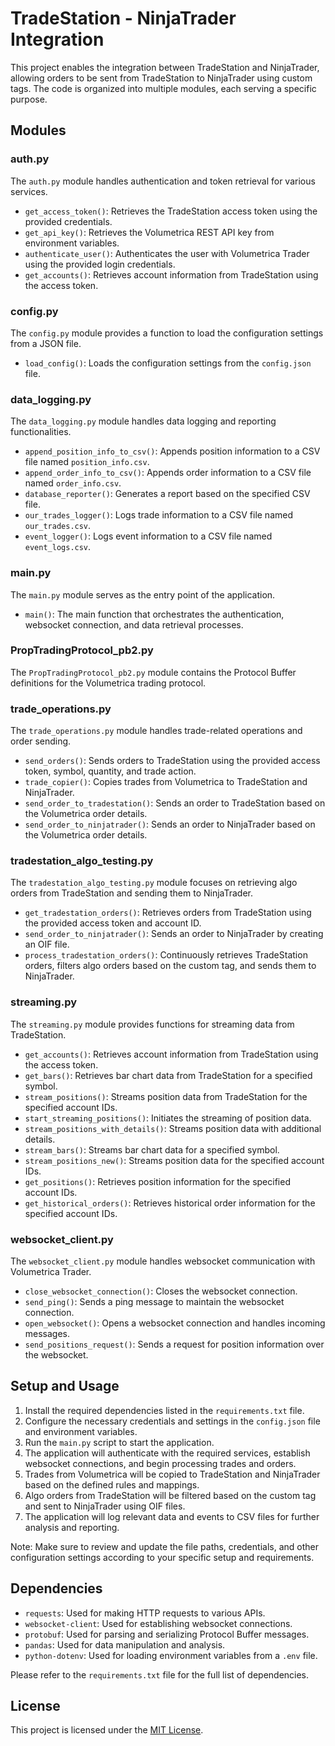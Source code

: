 # TradeStation - NinjaTrader Integration

This project enables the integration between TradeStation and NinjaTrader, allowing orders to be sent from TradeStation to NinjaTrader using custom tags. The code is organized into multiple modules, each serving a specific purpose.

## Modules

### auth.py

The `auth.py` module handles authentication and token retrieval for various services.

- `get_access_token()`: Retrieves the TradeStation access token using the provided credentials.
- `get_api_key()`: Retrieves the Volumetrica REST API key from environment variables.
- `authenticate_user()`: Authenticates the user with Volumetrica Trader using the provided login credentials.
- `get_accounts()`: Retrieves account information from TradeStation using the access token.

### config.py

The `config.py` module provides a function to load the configuration settings from a JSON file.

- `load_config()`: Loads the configuration settings from the `config.json` file.

### data_logging.py

The `data_logging.py` module handles data logging and reporting functionalities.

- `append_position_info_to_csv()`: Appends position information to a CSV file named `position_info.csv`.
- `append_order_info_to_csv()`: Appends order information to a CSV file named `order_info.csv`.
- `database_reporter()`: Generates a report based on the specified CSV file.
- `our_trades_logger()`: Logs trade information to a CSV file named `our_trades.csv`.
- `event_logger()`: Logs event information to a CSV file named `event_logs.csv`.

### main.py

The `main.py` module serves as the entry point of the application.

- `main()`: The main function that orchestrates the authentication, websocket connection, and data retrieval processes.

### PropTradingProtocol_pb2.py

The `PropTradingProtocol_pb2.py` module contains the Protocol Buffer definitions for the Volumetrica trading protocol.

### trade_operations.py

The `trade_operations.py` module handles trade-related operations and order sending.

- `send_orders()`: Sends orders to TradeStation using the provided access token, symbol, quantity, and trade action.
- `trade_copier()`: Copies trades from Volumetrica to TradeStation and NinjaTrader.
- `send_order_to_tradestation()`: Sends an order to TradeStation based on the Volumetrica order details.
- `send_order_to_ninjatrader()`: Sends an order to NinjaTrader based on the Volumetrica order details.

### tradestation_algo_testing.py

The `tradestation_algo_testing.py` module focuses on retrieving algo orders from TradeStation and sending them to NinjaTrader.

- `get_tradestation_orders()`: Retrieves orders from TradeStation using the provided access token and account ID.
- `send_order_to_ninjatrader()`: Sends an order to NinjaTrader by creating an OIF file.
- `process_tradestation_orders()`: Continuously retrieves TradeStation orders, filters algo orders based on the custom tag, and sends them to NinjaTrader.

### streaming.py

The `streaming.py` module provides functions for streaming data from TradeStation.

- `get_accounts()`: Retrieves account information from TradeStation using the access token.
- `get_bars()`: Retrieves bar chart data from TradeStation for a specified symbol.
- `stream_positions()`: Streams position data from TradeStation for the specified account IDs.
- `start_streaming_positions()`: Initiates the streaming of position data.
- `stream_positions_with_details()`: Streams position data with additional details.
- `stream_bars()`: Streams bar chart data for a specified symbol.
- `stream_positions_new()`: Streams position data for the specified account IDs.
- `get_positions()`: Retrieves position information for the specified account IDs.
- `get_historical_orders()`: Retrieves historical order information for the specified account IDs.

### websocket_client.py

The `websocket_client.py` module handles websocket communication with Volumetrica Trader.

- `close_websocket_connection()`: Closes the websocket connection.
- `send_ping()`: Sends a ping message to maintain the websocket connection.
- `open_websocket()`: Opens a websocket connection and handles incoming messages.
- `send_positions_request()`: Sends a request for position information over the websocket.

## Setup and Usage

1. Install the required dependencies listed in the `requirements.txt` file.
2. Configure the necessary credentials and settings in the `config.json` file and environment variables.
3. Run the `main.py` script to start the application.
4. The application will authenticate with the required services, establish websocket connections, and begin processing trades and orders.
5. Trades from Volumetrica will be copied to TradeStation and NinjaTrader based on the defined rules and mappings.
6. Algo orders from TradeStation will be filtered based on the custom tag and sent to NinjaTrader using OIF files.
7. The application will log relevant data and events to CSV files for further analysis and reporting.

Note: Make sure to review and update the file paths, credentials, and other configuration settings according to your specific setup and requirements.

## Dependencies

- `requests`: Used for making HTTP requests to various APIs.
- `websocket-client`: Used for establishing websocket connections.
- `protobuf`: Used for parsing and serializing Protocol Buffer messages.
- `pandas`: Used for data manipulation and analysis.
- `python-dotenv`: Used for loading environment variables from a `.env` file.

Please refer to the `requirements.txt` file for the full list of dependencies.

## License

This project is licensed under the [MIT License](LICENSE).